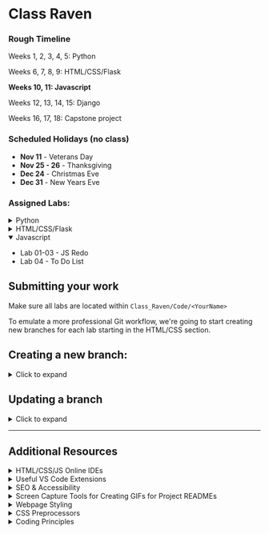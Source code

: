 # Class Raven

### Rough Timeline

Weeks 1, 2, 3, 4, 5: Python

Weeks 6, 7, 8, 9: HTML/CSS/Flask

**Weeks 10, 11: Javascript**

Weeks 12, 13, 14, 15: Django

Weeks 16, 17, 18: Capstone project

### Scheduled Holidays (no class)
- **Nov 11** - Veterans Day
- **Nov 25 - 26** - Thanksgiving
- **Dec 24** - Christmas Eve
- **Dec 31** - New Years Eve

### Assigned Labs:

<details>
  <summary>Python</summary>
  <ul>
    <li>Lab 02 - Make Change</li>
    <li>Lab 03 - Average Number</li>
    <li>Lab 05 - Palindrome Checker</li>
    <li>Lab 06 - Credit Card Number Validation</li>
    <li>Lab 07 - Peaks & Valleys</li>
    <li>Lab 08 - Pick 6</li>
    <li>Lab 09 - Blackjack</li>
    <li>Lab 10 - Dad Jokes</li>
    <li>Lab 11 - Rot 13</li>
    <li>Lab 13 - Count Words</li>
    <li>Lab 14 - ATM</li>
    <li>Lab 16 - Searching & Sorting</li>
    <li>Lab 17 - Contact List</li>
    <li>Lab 19 - Trivia API</li>
    <li>Lab 20 - Adventure (mob)</li>
    <li>Mini-Capstone</li>
    <summary>Optional:</summary>
    <ul>
      <li>Stack and Linked List</li>
      <li>15 - Rain Data</li>
      <li>
      Create a Binary Search Tree
        <ul>
            <li>Add elements</li>
            <li>Search</li>
            <li>Delete elements</li>
        </ul>
      </li>
    </ul>
  </ul>
</details>

<details>
  <summary>HTML/CSS/Flask</summary>
  <ul>
    <li>Lab 01 - Bio</li>
    <li>Lab 02 - Blog</li>
    <li>Lab 03 - Company Page</li>
    <li>Lab 04 - Personal Portfolio</li>
    <li>Lab 05 - Burrito Form</li>
    <li>Lab 06 - Flask Redo</li>
  </ul>
</details>

<details open>
  <summary>Javascript</summary>
  <ul>
    <li>Lab 01-03 - JS Redo</li>
    <li>Lab 04 - To Do List</li>
  </ul>
</details>

## Submitting your work

Make sure all labs are located within `Class_Raven/Code/<YourName>`

To emulate a more professional Git workflow, we're going to start creating new branches for each lab starting in the HTML/CSS section.
<h2>Creating a new branch:</h2>
<details>
<summary>Click to expand</summary>



- `git branch` to check that you're on the master branch, use `git checkout master` to go to the master branch if needed.

- `git status` to check if your local master branch is up to date with origin/master on Github.
  
- `git pull` if needed to pull any recent changes to your local repository

- Create a new branch and switch to it.
  - Option 1:
    - `git branch <YOUR_NAME-SECTION-LAB_NUMBER>`
    - `git checkout <YOUR_NAME-SECTION-LAB_NUMBER>`
  
  - Option 2:
  
    The `-b` flag can be used after the `checkout` command to combine these two steps:

    `git checkout -b <YOUR_NAME-SECTION-LAB_NUMBER>`
  
  **e.g.** My branch for the **"Lab 01 - Bio"** in the **HTML/CSS** section would be named: `keegan-htmlcss-lab01`. The name can vary a bit from this example, but please keep the chosen formatting consistent from one lab to another.

- `git add <FILENAME>` to add a specific file or `git add .` to add everything in the current dicrectory
  
- `git commit -m "your commit message"` to commit your work

- A remote branch will need to be created for each new local branch. Git will usually display the proper command to do this when a new branch is pushed for the first time.

  The command is:

  `git push --set-upstream origin <BRANCH_NAME>`

  **OR**

  `git push -u origin <BRANCH_NAME>`
  
  <details>
    <summary>Screenshot</summary>
    <img src="screenshots/set_upstream_message.png" width=800>
  </details>

- After successfully pushing your new branch to Github, you should see the option to create a Pull Request for your branch on the main repo page.

  <details>
    <summary>Screenshot</summary>
    <img src="screenshots/pull_request_button.png" width=800>
  </details>

- If you don't see that message, you'll have to navigate to your new remote branch
  <details>
    <summary>Screenshot</summary>
    <img src="screenshots/switch_branch.gif" width=800>
  </details>

- Once you've navigated to your individual branch, you'll find the option to create a Pull Request in the "Contribute" dropdown.
  <details>
    <summary>Screenshot</summary>
    <img src="screenshots/open_pull_request_alternative.gif" width=800>
  </details>

- Click the "Open Pull Request" button. Add a comment to your Pull Request like "Submitting Lab 00" and click "Create Pull request"
  <details>
    <summary>Screenshot</summary>
    <img src="screenshots/create_pull_request.png" width=800>
  </details>
</details>

## Updating a branch
<details>
<summary>Click to expand</summary>
After a Pull Request is submitted, the code on that branch will be checked. Necessary corrections or adjustments will be posted as comments on the Pull Request on Github.

Corrections will be made only to that particular branch.

- `git checkout master` to switch to the master branch

- `git pull` to add the changes from the master branch into your branch.

- `git checkout <YOUR_NAME-SECTION-LAB_NUMBER>`

- `git merge master` to pull any updates from the master branch into your branch

- Add and commit updated files.

- `git push` to push your changes up to the remote repository on GitHub

- Only one Pull Request is allowed per branch. A message will be added to the current Pull Request for the new commits.

- Once a lab is complete, its branch will be merged into master.
</details>

---




## Additional Resources


<details>
  <summary>HTML/CSS/JS Online IDEs</summary>
  <ul>
    <li><a href="https://codepen.io">Code Pen</a></li>
    <li><a href="https://replit.com">Replit</a></li>
    <li><a href="https://codesandbox.io">Code Sandbox</a></li>
    <li><a href="https://jsfiddle.net">JS Fiddle</a></li>
  </ul>
</details>


<details>
  <summary>Useful VS Code Extensions</summary>
  <ul>
    <li><a href="https://marketplace.visualstudio.com/items?itemName=CoenraadS.bracket-pair-colorizer-2">Bracket Pair Colorizer 2</a>Makes code blocks and nested expressions easier to read</li>
    <li><a href="https://marketplace.visualstudio.com/items?itemName=rangav.vscode-thunder-client">Thunder Client</a>GUI to make and manage HTTP requests</li>
    <li><a href="https://marketplace.visualstudio.com/items?itemName=yzhang.markdown-all-in-one">Markdown All-In-One</a>Quickly create markdown tables of contents and other useful markdown features</li>
    <li><a href="https://marketplace.visualstudio.com/items?itemName=xabikos.JavaScriptSnippets">Javascript ES6 Snippets</a>Useful snippets to streamline Javascript development</li>
    <li><a href="https://marketplace.visualstudio.com/items?itemName=eamodio.gitlens">GitLens</a>Compare differences between branches and easily manage remote repositories</li>
    <li><a href="https://marketplace.visualstudio.com/items?itemName=ritwickdey.LiveServer">LiveServer</a>Serve HTML/CSS/Javascript projects from VS Code</li>
  </ul>
</details>

<details>
  <summary>SEO & Accessibility</summary>
  <p><b>SEO</b></p>
  <ul>
    <li><a href="https://developers.google.com/search/docs/beginner/get-started?hl=en%2F">Get Started with SEO</a></li>
    <li><a href="https://moz.com/beginners-guide-to-seo">Beginner's Guide to SEO</a></li>
  </ul>
  <p><b>Accessibility</b></p>
  <ul>
    <li><a href="https://www.w3.org/TR/html-aria/#rules-wd">ARIA in HTML - W3C</a></li>
    <li><a href="https://developer.mozilla.org/en-US/docs/Web/Accessibility/ARIA">ARIA - MDN Web Docs</a></li>
  </ul>
</details>

<details>
  <summary>Screen Capture Tools for Creating GIFs for Project READMEs</summary>
  <ul>
    <li>
      Windows - <a href="https://www.screentogif.com">Screen to GIF</a>
    </li>
    <li>
      MacOS - <a href="https://apps.apple.com/us/app/giphy-capture-the-gif-maker/id668208984?mt=12">GIPHY</a>
    </li>
    <li>
      Linux - <a href="https://github.com/phw/peek">Peek</a>
    </li>
  </ul>
</details>


<details>
  <summary>Webpage Styling</summary>

  <p><b>Flexbox Games</b></p>
  <ul>
    <li><a href="https://flexboxfroggy.com/">Flexbox Froggy</a></li>
    <li><a href="https://mastery.games/flexboxzombies/">Flexbox Zombies</a></li>
  </ul>

  <p><b>Color Schemes</b></p>
  <ul>
    <li><a href="https://coolors.co">Coolors</a></li>
    <li><a href="https://color.adobe.com/create/color-wheel">Adobe Color Wheel</a></li>
  </ul>

  <p><b>Design Principles</b></p>
  <ul>
    <li><a href="https://www.reddit.com/r/Indiewebdev/comments/lakhft/18_tips_to_make_websites_look_better_and_a/">18 Tips to Make Websites Look Better</a></li>
    <li><a href="https://www.canva.com/learn/20-web-design-principles-follow/">20 Web Design Principles</a></li>
    <li><a href="https://blog.tubikstudio.com/anatomy-of-web-page/">Anatomy of a Webpage</a></li>
    <li><a href="https://blog.devgenius.io/what-are-html-semantic-tags-and-why-should-you-care-a0403972a217">What are Semantic HTML Tags and Why You Should Care</a></li>
    <li><a href="https://kinsta.com/blog/html-best-practices/">HTML Best Practices</a></li>
  </ul>
</details>
  
<details>
  <summary>CSS Preprocessors</summary>
  <ul>
    <li><a href="https://youtu.be/RhX2rb10AC4">Intro to & Bootstrap Theming with Sass</a> & <a href="https://github.com/keegangood/sass_talk">Repository</a></li>
  </ul>
</details>

<details>
  <summary>Coding Principles</summary>
  <ul>
    <li><a href="https://x-team.com/blog/principles-clean-code/">Principles of Clean Code</a></li>
  </ul>
</details>
  

